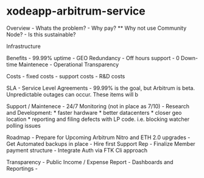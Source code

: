 # xodeapp-arbitrum-service

Overview
    - Whats the problem?
    - Why pay?
        ** Why not use Community Node?
    - Is this sustainable?

Infrastructure

Benefits
    - 99.99% uptime
    - GEO Redundancy
    - Off hours support
    - 0 Down-time Maintenece
    - Operational Transparency

Costs
    - fixed costs
    - support costs
    - R&D costs

SLA - Service Level Agreements
    - 99.99% is the goal, but Arbitrum is beta. Unpredictable outages can occur. These items will b

Support / Maintenece
    - 24/7 Monitoring (not in place as 7/10)
    - Research and Development:
        * faster hardware
        * better datacenters
        * closer geo location
        * reporting and filing defects with LP code. i.e. blocking watcher polling issues

Roadmap
    - Prepare for Upcoming Arbitrum Nitro and ETH 2.0 upgrades
    - Get Automated backups in place
    - Hire first Support Rep
    - Finalize Member payment structure
    - Integrate Auth via FTK Cli approach
    
Transparency
    - Public Income / Expense Report
    - Dashboards and Reportings
    - 